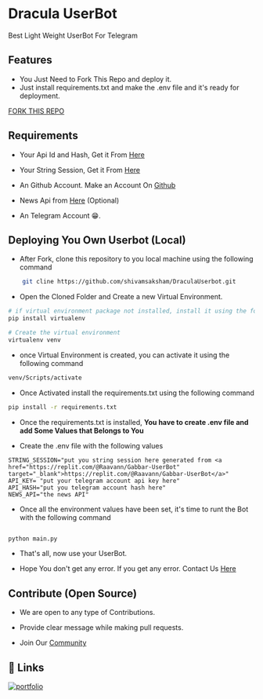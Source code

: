
# Dracula UserBot

Best Light Weight UserBot For Telegram


## Features

- You Just Need to Fork This Repo and deploy it.
- Just install requirements.txt and make the .env file and it's ready for deployment.

[FORK THIS REPO](https://github.com/devil-shiva/userbot/fork)
  
## Requirements

- Your Api Id and Hash, Get it From [Here](https://my.telegram.org)

- Your String Session, Get it From <a href="https://replit.com/@Raavann/Gabbar-UserBot" target="_blank">Here</a>

- An Github Account. Make an Account On [Github](https://github.com)

- News Api from [Here](https://newsapi.org/) (Optional)

- An Telegram Account 😁.

## Deploying You Own Userbot (Local)

- After Fork, clone this repository to you local machine using the following command

```bash
    git cline https://github.com/shivamsaksham/DraculaUserbot.git
```

- Open the Cloned Folder and Create a new Virtual Environment.

```bash
# if virtual environment package not installed, install it using the following command
pip install virtualenv

# Create the virtual environment
virtualenv venv

```

- once Virtual Environment is created, you can activate it using the following command

```bash
venv/Scripts/activate

```

- Once Activated install the requirements.txt using the following command

```bash
pip install -r requirements.txt
```

- Once the requirements.txt is installed, **You have to create .env file and add Some Values that Belongs to You**

- Create the .env file with the following values

```
STRING_SESSION="put you string session here generated from <a href="https://replit.com/@Raavann/Gabbar-UserBot" target="_blank">https://replit.com/@Raavann/Gabbar-UserBot</a>"
API_KEY= "put your telegram account api key here"
API_HASH="put you telegram account hash here"
NEWS_API="the news API"

```

- Once all the environment values have been set, it's time to runt the Bot with the following command

```bash

python main.py

```

- That's all, now use your UserBot.

- Hope You don't get any error. If you get any error. Contact Us <a href="https://t.me/teamHack_Twist" target="_blank">Here</a>

## Contribute (Open Source)

- We are open to any type of Contributions.

- Provide clear message while making pull requests.

- Join Our [Community](https://t.me/team_hacktwist)

## 🔗 Links
[![portfolio](https://img.shields.io/badge/my_portfolio-000?style=for-the-badge&logo=ko-fi&logoColor=white)](https://shivamsaksham.vercel.app/)



  
